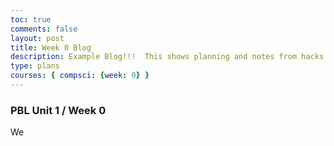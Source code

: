 ```yaml
---
toc: true
comments: false
layout: post
title: Week 0 Blog
description: Example Blog!!!  This shows planning and notes from hacks.
type: plans
courses: { compsci: {week: 0} }
---
```


### PBL Unit 1 / Week 0

We